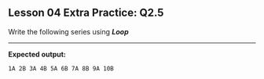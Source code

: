 ## Lesson 04 Extra Practice: Q2.5
Write the following series using **_Loop_**

<hr>

**Expected output:** 
```
1A 2B 3A 4B 5A 6B 7A 8B 9A 10B
```
